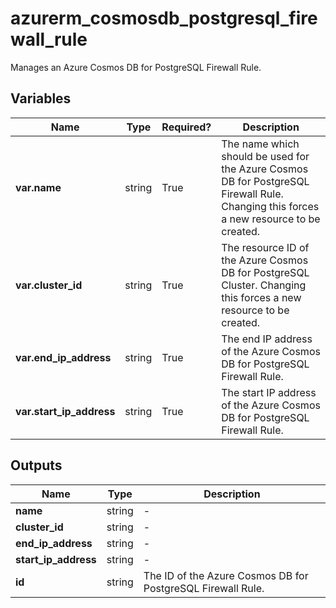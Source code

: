 # azurerm_cosmosdb_postgresql_firewall_rule

Manages an Azure Cosmos DB for PostgreSQL Firewall Rule.

## Variables

| Name | Type | Required? |  Description |
| ---- | ---- | --------- |  ----------- |
| **var.name** | string | True | The name which should be used for the Azure Cosmos DB for PostgreSQL Firewall Rule. Changing this forces a new resource to be created. | 
| **var.cluster_id** | string | True | The resource ID of the Azure Cosmos DB for PostgreSQL Cluster. Changing this forces a new resource to be created. | 
| **var.end_ip_address** | string | True | The end IP address of the Azure Cosmos DB for PostgreSQL Firewall Rule. | 
| **var.start_ip_address** | string | True | The start IP address of the Azure Cosmos DB for PostgreSQL Firewall Rule. | 



## Outputs

| Name | Type | Description |
| ---- | ---- | --------- | 
| **name** | string  | - | 
| **cluster_id** | string  | - | 
| **end_ip_address** | string  | - | 
| **start_ip_address** | string  | - | 
| **id** | string  | The ID of the Azure Cosmos DB for PostgreSQL Firewall Rule. | 